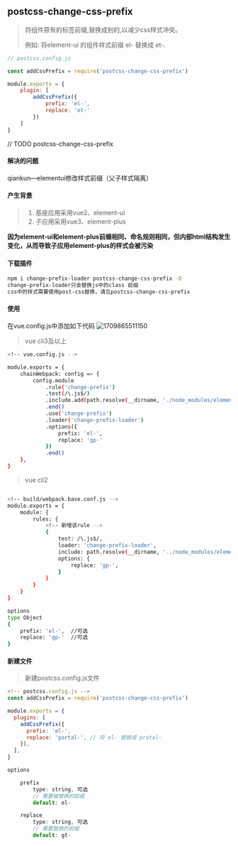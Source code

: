## postcss-change-css-prefix

> 将组件原有的标签前缀,替换成别的,以减少css样式冲突。
>
> 例如: 将element-ui 的组件样式前缀 el- 替换成 et-.

```js
// postcss.config.js

const addCssPrefix = require('postcss-change-css-prefix')

module.exports = {
	plugin: [
        addCssPrefix({
            prefix: 'el-',
            replace: 'et-'
        })
    ]
}
```
// TODO postcss-change-css-prefix

#### 解决的问题

qiankun—elementui修改样式前缀（父子样式隔离）
#### 产生背景
>  1. 基座应用采用vue2、element-ui 
>  2. 子应用采用vue3、element-plus   

**因为element-ui和element-plus前缀相同、命名规则相同，但内部html结构发生变化，从而导致子应用element-plus的样式会被污染**

#### 下载插件
```bash
npm i change-prefix-loader postcss-change-css-prefix -D
change-prefix-loader只会替换js中的class 前缀
css中的样式需要使用post-css替换，请见postcss-change-css-prefix
```
#### 使用
在vue.config.js中添加如下代码
![1709865511150](C:\Users\Administrator\AppData\Roaming\Typora\typora-user-images\1709865511150.png)

> vue cli3及以上

```bash
<!-- vue.config.js -->

module.exports = {
    chainWebpack: config => {
        config.module
            .rule('change-prefix')
            .test(/\.js$/)
            .include.add(path.resolve(__dirname, './node_modules/element-ui/lib'))
            .end()
            .use('change-prefix')
            .loader('change-prefix-loader')
            .options({
                prefix: 'el-',
                replace: 'gp-'
            })
            .end()
    },
}
```
> vue cli2

```bash

<!-- build/webpack.base.conf.js -->
module.exports = {
    module: {
        rules: {
            <!-- 新增该rule -->
            {
                test: /\.js$/,
                loader: 'change-prefix-loader',
                include: path.resolve(__dirname, '../node_modules/element-ui/lib'),
                options: {
                    replace: 'gp-',
                }
            }
        }
    }
}
```

```bash
options
type Object
{
    prefix: 'el-',  //可选
    replace: 'gp-'  //可选
}
```

#### 新建文件
> 新建postcss.config.js文件

```js
<!-- postcss.config.js -->
const addCssPrefix = require('postcss-change-css-prefix')

module.exports = {
  plugins: [
    addCssPrefix({
      prefix: 'el-',
      replace: 'portal-', // 将 el- 替换成 protal-
    }),
  ],
}
```

```js
options

    prefix
        type: string, 可选
        // 需要被替换的前缀
        default: el-

    replace
        type: string, 可选
        // 需要替换的前缀
        default: gt-
```

